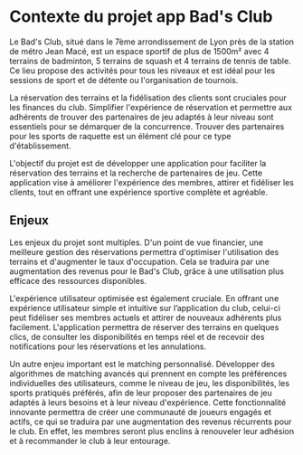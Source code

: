 # Contexte du projet app Bad's Club

Le Bad's Club, situé dans le 7ème arrondissement de Lyon près de la station de métro Jean Macé, est un espace sportif de plus de 1500m² avec 4 terrains de badminton, 5 terrains de squash et 4 terrains de tennis de table. Ce lieu propose des activités pour tous les niveaux et est idéal pour les sessions de sport et de détente ou l'organisation de tournois.

La réservation des terrains et la fidélisation des clients sont cruciales pour les finances du club. Simplifier l'expérience de réservation et permettre aux adhérents de trouver des partenaires de jeu adaptés à leur niveau sont essentiels pour se démarquer de la concurrence. Trouver des partenaires pour les sports de raquette est un élément clé pour ce type d'établissement.

L'objectif du projet est de développer une application pour faciliter la réservation des terrains et la recherche de partenaires de jeu. Cette application vise à améliorer l'expérience des membres, attirer et fidéliser les clients, tout en offrant une expérience sportive complète et agréable.

## Enjeux

Les enjeux du projet sont multiples. D'un point de vue financier, une meilleure gestion des réservations permettra d'optimiser l'utilisation des terrains et d'augmenter le taux d'occupation. Cela se traduira par une augmentation des revenus pour le Bad's Club, grâce à une utilisation plus efficace des ressources disponibles.

L'expérience utilisateur optimisée est également cruciale. En offrant une expérience utilisateur simple  et intuitive sur l’application du club, celui-ci peut fidéliser ses membres actuels et attirer de nouveaux adhérents plus facilement. L'application permettra de réserver des terrains en quelques clics, de consulter les disponibilités en temps réel et de recevoir des notifications pour les réservations et les annulations.

Un autre enjeu important est le matching personnalisé. Développer des algorithmes de matching avancés qui prennent en compte les préférences individuelles des utilisateurs, comme le niveau de jeu, les disponibilités, les sports pratiqués préférés, afin de leur proposer des partenaires de jeu adaptés à leurs besoins et à leur niveau d'expérience.
Cette fonctionnalité innovante permettra de créer une communauté de joueurs engagés et actifs, ce qui se traduira par une augmentation des revenus récurrents pour le club. En effet, les membres seront plus enclins à renouveler leur adhésion et à recommander le club à leur entourage.